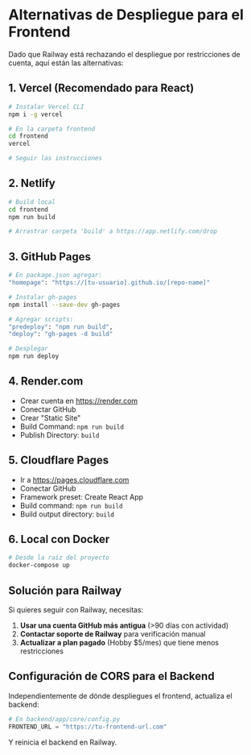# Alternativas de Despliegue para el Frontend

Dado que Railway está rechazando el despliegue por restricciones de cuenta, aquí están las alternativas:

## 1. Vercel (Recomendado para React)
```bash
# Instalar Vercel CLI
npm i -g vercel

# En la carpeta frontend
cd frontend
vercel

# Seguir las instrucciones
```

## 2. Netlify
```bash
# Build local
cd frontend
npm run build

# Arrastrar carpeta 'build' a https://app.netlify.com/drop
```

## 3. GitHub Pages
```bash
# En package.json agregar:
"homepage": "https://[tu-usuario].github.io/[repo-name]"

# Instalar gh-pages
npm install --save-dev gh-pages

# Agregar scripts:
"predeploy": "npm run build",
"deploy": "gh-pages -d build"

# Desplegar
npm run deploy
```

## 4. Render.com
- Crear cuenta en https://render.com
- Conectar GitHub
- Crear "Static Site"
- Build Command: `npm run build`
- Publish Directory: `build`

## 5. Cloudflare Pages
- Ir a https://pages.cloudflare.com
- Conectar GitHub
- Framework preset: Create React App
- Build command: `npm run build`
- Build output directory: `build`

## 6. Local con Docker
```bash
# Desde la raíz del proyecto
docker-compose up
```

## Solución para Railway

Si quieres seguir con Railway, necesitas:

1. **Usar una cuenta GitHub más antigua** (>90 días con actividad)
2. **Contactar soporte de Railway** para verificación manual
3. **Actualizar a plan pagado** (Hobby $5/mes) que tiene menos restricciones

## Configuración de CORS para el Backend

Independientemente de dónde despliegues el frontend, actualiza el backend:

```python
# En backend/app/core/config.py
FRONTEND_URL = "https://tu-frontend-url.com"
```

Y reinicia el backend en Railway.